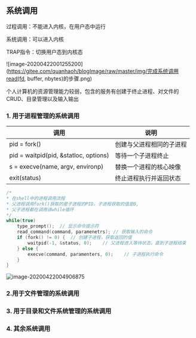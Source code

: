 ## 系统调用

过程调用：不能进入内核，在用户态中运行

系统调用：可以进入内核

TRAP指令：切换用户态到内核态

![image-20200422001255200](https://gitee.com/quanhaoh/blogImage/raw/master/img/完成系统调用read(fd, buffer, nbytes)的步骤.png)

个人计算机的资源管理能力较弱，包含的服务有创建于终止进程、对文件的CRUD、目录管理以及输入输出

### 1. 用于进程管理的系统调用

| 调用                                  | 说明                     |
| ------------------------------------- | ------------------------ |
| pid = fork()                          | 创建与父进程相同的子进程 |
| pid = waitpid(pid, &statloc, options) | 等待一个子进程终止       |
| s = execve(name, argv, environp)      | 替换一个进程的核心映像   |
| exit(status)                          | 终止进程执行并返回状态   |

```c
/*
* 在shell中的进程调用流程
* 父进程调用fork()获取的是子进程的PID，子进程获取的值是0,
* 父子进程都在调用该while循环
*/
while(true)
	type_prompt();	// 显示命令提示符
	read_command(command, paramenetrs);	// 获取输入的命令
	if (fork() != 0) {	// 创建子进程，获取返回的值
		waitpid(-1, &status, 0);	// 父进程进入等待状态，直到子进程结束
	} else {
		execve(command, paramenters, 0);	// 子进程执行命令
	}
}
```



![image-20200422004906875](https://gitee.com/quanhaoh/blogImage/raw/master/img/进程包含的三段内容.png)

### 2.用于文件管理的系统调用

### 3. 用于目录和文件系统管理的系统调用

### 4. 其余系统调用

